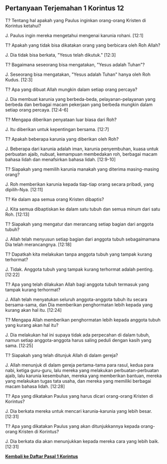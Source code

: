 ## Pertanyaan Terjemahan 1 Korintus 12 ##

T? Tentang hal apakah yang Paulus inginkan orang-orang Kristen di Korintus ketahui?

J. Paulus ingin mereka mengetahui mengenai karunia rohani. [12:1]

T? Apakah yang tidak bisa dikatakan orang yang berbicara oleh Roh Allah?

J. Dia tidak bisa berkata, "Yesus telah dikutuk." [12:3]

T? Bagaimana seseorang bisa mengatakan, "Yesus adalah Tuhan"?

J. Seseorang bisa mengatakan, "Yesus adalah Tuhan" hanya oleh Roh Kudus. [12:3]

T? Apa yang dibuat Allah mungkin dalam setiap orang percaya?

J. Dia membuat karunia yang berbeda-beda, pelayanan-pelayanan yang berbeda dan berbagai macam pekerjaan yang berbeda mungkin dalam setiap orang percaya. [12:4-6]

T? Mengapa diberikan penyataan luar biasa dari Roh?

J. Itu diberikan untuk kepentingan bersama. [12:7]

T? Apakah beberapa karunia yang diberikan oleh Roh?

J. Beberapa dari karunia adalah iman, karunia penyembuhan, kuasa untuk perbuatan ajaib, nubuat, kemampuan membedakan roh, berbagai macam bahasa lidah dan menafsirkan bahasa lidah. [12:9-10]

T? Siapakah yang memilih karunia manakah yang diterima masing-masing orang?

J. Roh memberikan karunia kepada tiap-tiap orang secara pribadi, yang dipilih-Nya. [12:11]

T? Ke dalam apa semua orang Kristen dibaptis?

J. Kita semua dibaptiskan ke dalam satu tubuh dan semua minum dari satu Roh. [12:13]

T? Siapakah yang mengatur dan merancang setiap bagian dari anggota tubuh?

J. Allah telah menyusun setiap bagian dari anggota tubuh sebagaimamana Dia telah merancangnya. [12:18]

T? Dapatkah kita melakukan tanpa anggota tubuh yang tampak kurang terhormat?

J. Tidak. Anggota tubuh yang tampak kurang terhormat adalah penting. [12:22]

T? Apa yang telah dilakukan Allah bagi anggota tubuh termasuk yang tampak kurang terhormat?

J. Allah telah menyatukan seluruh anggota-anggota tubuh itu secara bersama-sama, dan Dia memberikan penghormatan lebih kepada yang kurang akan hal itu. [12:24]

T? Mengapa Allah memberikan penghormatan lebih kepada anggota tubuh yang kurang akan hal itu?

J. Dia melakukan hal ini supaya tidak ada perpecahan di dalam tubuh, namun setiap anggota-anggota harus saling peduli dengan kasih yang sama. [12:25]

T? Siapakah yang telah ditunjuk Allah di dalam gereja?

J. Allah menunjuk di dalam gereja pertama-tama para rasul, kedua para nabi, ketiga guru-guru, lalu mereka yang melakukan perbuatan-perbuatan ajaib, lalu karunia kesembuhan, mereka yang memberikan bantuan, mereka yang melakukan tugas tata usaha, dan mereka yang memiliki berbagai macam bahasa lidah. [12:28]

T? Apa yang dikatakan Paulus yang harus dicari orang-orang Kristen di Korintus?

J. Dia berkata mereka untuk mencari karunia-karunia yang lebih besar. [12:31]

T? Apa yang dikatakan Paulus yang akan ditunjukkannya kepada orang-orang Kristen di Korintus?

J. Dia berkata dia akan menunjukkan kepada mereka cara yang lebih baik. [12:31]

__[Kembali ke Daftar Pasal 1 Korintus](./)__

